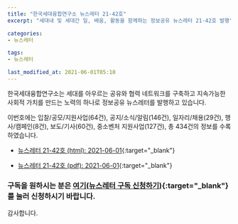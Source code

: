 ```yaml
---
title: "한국세대융합연구소 뉴스레터 21-42호"
excerpt: "세대내 및 세대간 일, 배움, 활동을 함께하는 정보공유 뉴스레터 21-42호 발행" 

categories:
- 뉴스레터

tags:
- 뉴스레터

last_modified_at: 2021-06-01T05:10
---
```


한국세대융합연구소는 세대를 아우르는 공유와 협력 네트워크를 구축하고 지속가능한 사회적 가치를 만드는 노력의 하나로 정보공유 뉴스레터를 발행하고 있습니다.

이번호에는 입찰/공모/지원사업(64건), 공지/소식/알림(146건), 일자리/채용(29건), 행사/캠페인(8건), 보도/기사(60건), 중소벤처 지원사업(127건), 총 434건의 정보를 수록하였습니다.

* [뉴스레터 21-42호 (html): 2021-06-01](https://gcrcenter.github.io/assets/htmls/gcrc_news_letter_20210601.html){:target="_blank"}

* [뉴스레터 21-42호 (pdf): 2021-06-01](https://gcrcenter.github.io/assets/pdfs/news_letter_20210601.pdf){:target="_blank"}


### 구독을 원하시는 분은 [여기(뉴스레터 구독 신청하기)](https://forms.gle/MJ5gVHCdunBXXWVB7){:target="_blank"} 를 눌러 신청하시기 바랍니다.


감사합니다.
